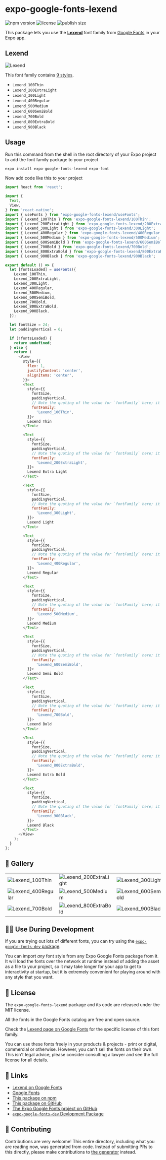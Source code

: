 # expo-google-fonts-lexend

![npm version](https://flat.badgen.net/npm/v/expo-google-fonts-lexend)
![license](https://flat.badgen.net/github/license/expo/google-fonts)
![publish size](https://flat.badgen.net/packagephobia/install/expo-google-fonts-lexend)

This package lets you use the [**Lexend**](https://fonts.google.com/specimen/Lexend) font family from [Google Fonts](https://fonts.google.com/) in your Expo app.

## Lexend

![Lexend](./font-family.png)

This font family contains [9 styles](#-gallery).

- `Lexend_100Thin`
- `Lexend_200ExtraLight`
- `Lexend_300Light`
- `Lexend_400Regular`
- `Lexend_500Medium`
- `Lexend_600SemiBold`
- `Lexend_700Bold`
- `Lexend_800ExtraBold`
- `Lexend_900Black`

## Usage

Run this command from the shell in the root directory of your Expo project to add the font family package to your project
```sh
expo install expo-google-fonts-lexend expo-font
```

Now add code like this to your project
```js
import React from 'react';

import {
  Text,
  View,
} from 'react-native';
import { useFonts } from 'expo-google-fonts-lexend/useFonts';
import { Lexend_100Thin } from 'expo-google-fonts-lexend/100Thin';
import { Lexend_200ExtraLight } from 'expo-google-fonts-lexend/200ExtraLight';
import { Lexend_300Light } from 'expo-google-fonts-lexend/300Light';
import { Lexend_400Regular } from 'expo-google-fonts-lexend/400Regular';
import { Lexend_500Medium } from 'expo-google-fonts-lexend/500Medium';
import { Lexend_600SemiBold } from 'expo-google-fonts-lexend/600SemiBold';
import { Lexend_700Bold } from 'expo-google-fonts-lexend/700Bold';
import { Lexend_800ExtraBold } from 'expo-google-fonts-lexend/800ExtraBold';
import { Lexend_900Black } from 'expo-google-fonts-lexend/900Black';

export default () => {
  let [fontsLoaded] = useFonts({
    Lexend_100Thin,
    Lexend_200ExtraLight,
    Lexend_300Light,
    Lexend_400Regular,
    Lexend_500Medium,
    Lexend_600SemiBold,
    Lexend_700Bold,
    Lexend_800ExtraBold,
    Lexend_900Black,
  });

  let fontSize = 24;
  let paddingVertical = 6;

  if (!fontsLoaded) {
    return undefined;
  } else {
    return (
      <View
        style={{
          flex: 1,
          justifyContent: 'center',
          alignItems: 'center',
        }}>
        <Text
          style={{
            fontSize,
            paddingVertical,
            // Note the quoting of the value for `fontFamily` here; it expects a string!
            fontFamily:
              'Lexend_100Thin',
          }}>
          Lexend Thin
        </Text>

        <Text
          style={{
            fontSize,
            paddingVertical,
            // Note the quoting of the value for `fontFamily` here; it expects a string!
            fontFamily:
              'Lexend_200ExtraLight',
          }}>
          Lexend Extra Light
        </Text>

        <Text
          style={{
            fontSize,
            paddingVertical,
            // Note the quoting of the value for `fontFamily` here; it expects a string!
            fontFamily:
              'Lexend_300Light',
          }}>
          Lexend Light
        </Text>

        <Text
          style={{
            fontSize,
            paddingVertical,
            // Note the quoting of the value for `fontFamily` here; it expects a string!
            fontFamily:
              'Lexend_400Regular',
          }}>
          Lexend Regular
        </Text>

        <Text
          style={{
            fontSize,
            paddingVertical,
            // Note the quoting of the value for `fontFamily` here; it expects a string!
            fontFamily:
              'Lexend_500Medium',
          }}>
          Lexend Medium
        </Text>

        <Text
          style={{
            fontSize,
            paddingVertical,
            // Note the quoting of the value for `fontFamily` here; it expects a string!
            fontFamily:
              'Lexend_600SemiBold',
          }}>
          Lexend Semi Bold
        </Text>

        <Text
          style={{
            fontSize,
            paddingVertical,
            // Note the quoting of the value for `fontFamily` here; it expects a string!
            fontFamily:
              'Lexend_700Bold',
          }}>
          Lexend Bold
        </Text>

        <Text
          style={{
            fontSize,
            paddingVertical,
            // Note the quoting of the value for `fontFamily` here; it expects a string!
            fontFamily:
              'Lexend_800ExtraBold',
          }}>
          Lexend Extra Bold
        </Text>

        <Text
          style={{
            fontSize,
            paddingVertical,
            // Note the quoting of the value for `fontFamily` here; it expects a string!
            fontFamily:
              'Lexend_900Black',
          }}>
          Lexend Black
        </Text>
      </View>
    );
  }
};

```

## 🔡 Gallery


||||
|-|-|-|
|![Lexend_100Thin](.//100Thin/Lexend_100Thin.ttf.png)|![Lexend_200ExtraLight](.//200ExtraLight/Lexend_200ExtraLight.ttf.png)|![Lexend_300Light](.//300Light/Lexend_300Light.ttf.png)||
|![Lexend_400Regular](.//400Regular/Lexend_400Regular.ttf.png)|![Lexend_500Medium](.//500Medium/Lexend_500Medium.ttf.png)|![Lexend_600SemiBold](.//600SemiBold/Lexend_600SemiBold.ttf.png)||
|![Lexend_700Bold](.//700Bold/Lexend_700Bold.ttf.png)|![Lexend_800ExtraBold](.//800ExtraBold/Lexend_800ExtraBold.ttf.png)|![Lexend_900Black](.//900Black/Lexend_900Black.ttf.png)||


## 👩‍💻 Use During Development

If you are trying out lots of different fonts, you can try using the [`expo-google-fonts-dev` package](https://github.com/freeboub/google-fonts/tree/master/font-packages/dev#readme).

You can import *any* font style from any Expo Google Fonts package from it. It will load the fonts
over the network at runtime instead of adding the asset as a file to your project, so it may take longer
for your app to get to interactivity at startup, but it is extremely convenient
for playing around with any style that you want.

## 📖 License

The `expo-google-fonts-lexend` package and its code are released under the MIT license.

All the fonts in the Google Fonts catalog are free and open source.

Check the [Lexend page on Google Fonts](https://fonts.google.com/specimen/Lexend) for the specific license of this font family.

You can use these fonts freely in your products & projects - print or digital, commercial or otherwise. However, you can't sell the fonts on their own. This isn't legal advice, please consider consulting a lawyer and see the full license for all details.

## 🔗 Links

- [Lexend on Google Fonts](https://fonts.google.com/specimen/Lexend)
- [Google Fonts](https://fonts.google.com/)
- [This package on npm](https://www.npmjs.com/package/expo-google-fonts-lexend)
- [This package on GitHub](https://github.com/freeboub/google-fonts/tree/master/font-packages/lexend)
- [The Expo Google Fonts project on GitHub](https://github.com/freeboub/google-fonts)
- [`expo-google-fonts-dev` Devlopment Package](https://github.com/freeboub/google-fonts/tree/master/font-packages/dev)

## 🤝 Contributing

Contributions are very welcome! This entire directory, including what you are reading now, was generated from code. Instead of submitting PRs to this directly, please make contributions to [the generator](https://github.com/freeboub/google-fonts/tree/master/packages/generator) instead.
